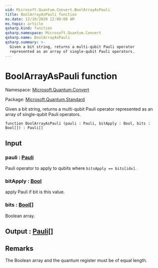 ```yaml
---
uid: Microsoft.Quantum.Convert.BoolArrayAsPauli
title: BoolArrayAsPauli function
ms.date: 12/10/2020 12:00:00 AM
ms.topic: article
qsharp.kind: function
qsharp.namespace: Microsoft.Quantum.Convert
qsharp.name: BoolArrayAsPauli
qsharp.summary: >-
  Given a bit string, returns a multi-qubit Pauli operator
  represented as an array of single-qubit Pauli operators.
---
```


# BoolArrayAsPauli function

Namespace: [Microsoft.Quantum.Convert](xref:Microsoft.Quantum.Convert)

Package: [Microsoft.Quantum.Standard](https://nuget.org/packages/Microsoft.Quantum.Standard)


Given a bit string, returns a multi-qubit Pauli operatorrepresented as an array of single-qubit Pauli operators.

```qsharp
function BoolArrayAsPauli (pauli : Pauli, bitApply : Bool, bits : Bool[]) : Pauli[]
```


## Input

### pauli : [Pauli](xref:microsoft.quantum.lang-ref.pauli)

Pauli operator to apply to qubits where `bitsApply == bits[idx]`.


### bitApply : [Bool](xref:microsoft.quantum.lang-ref.bool)

apply Pauli if bit is this value.


### bits : [Bool](xref:microsoft.quantum.lang-ref.bool)[]

Boolean array.



## Output : [Pauli](xref:microsoft.quantum.lang-ref.pauli)[]



## Remarks

The Boolean array and the quantum register must be of equal length.